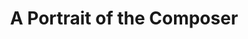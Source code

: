 ---
ee_id: '4447'
site: '1'
type: '5'
title: A Portrait of the Composer
url: a-portrait-of-the-composer
year: '2018'
venue: Church Saint-DeNew Yorks-du-Sacrement
state_country: Paris
pitch: Hampus Lindwall on the pipes w a few of mine, one by Duchamp (if you blinked,
  you would have missed it), and one by Niblock. WZ TOTAL FIRE.
ps:
imgs: portrait-2018-10-db-j--Ai78.jpg
things: "[93] [2006-005-sweet16] 2006-005 Sweet 16,[4446] [2018-035-all-the-birds]
  2018-035 All the birds"
layout: shows
---